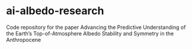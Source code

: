 # ai-albedo-research

Code repository for the paper Advancing the Predictive Understanding of the Earth’s Top-of-Atmosphere Albedo Stability and Symmetry in the Anthropocene

